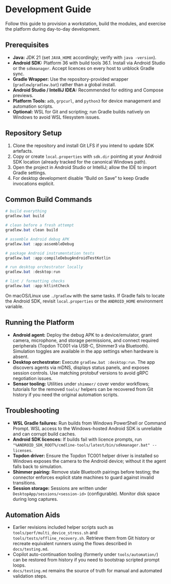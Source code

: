 # Development Guide

Follow this guide to provision a workstation, build the modules, and exercise the platform during day-to-day
development.

## Prerequisites

- **Java:** JDK 21 (set `JAVA_HOME` accordingly; verify with `java -version`).
- **Android SDK:** Platform 36 with build tools 36.1. Install via Android Studio or the `sdkmanager`. Accept licences on
  every host to unblock Gradle sync.
- **Gradle Wrapper:** Use the repository-provided wrapper (`gradlew`/`gradlew.bat`) rather than a global install.
- **Android Studio / IntelliJ IDEA:** Recommended for editing and Compose previews.
- **Platform Tools:** `adb`, `grpcurl`, and `python3` for device management and automation scripts.
- **Optional:** WSL for Git and scripting; run Gradle builds natively on Windows to avoid WSL filesystem issues.

## Repository Setup

1. Clone the repository and install Git LFS if you intend to update SDK artefacts.
2. Copy or create `local.properties` with `sdk.dir` pointing at your Android SDK location (already tracked for the
   canonical Windows path).
3. Open the project in Android Studio or IntelliJ; allow the IDE to import Gradle settings.
4. For desktop development disable “Build on Save” to keep Gradle invocations explicit.

## Common Build Commands

```powershell
# build everything
gradlew.bat build

# clean before a fresh attempt
gradlew.bat clean build

# assemble Android debug APK
gradlew.bat :app:assembleDebug

# package Android instrumentation tests
gradlew.bat :app:compileDebugAndroidTestKotlin

# run desktop orchestrator locally
gradlew.bat :desktop:run

# lint / formatting checks
gradlew.bat :app:ktlintCheck
```

On macOS/Linux use `./gradlew` with the same tasks. If Gradle fails to locate the Android SDK, revisit `local.properties`
or the `ANDROID_HOME` environment variable.

## Running the Platform

- **Android agent:** Deploy the debug APK to a device/emulator, grant camera, microphone, and storage permissions, and
  connect required peripherals (Topdon TC001 via USB-C, Shimmer3 via Bluetooth). Simulation toggles are available in the
  app settings when hardware is absent.
- **Desktop orchestrator:** Execute `gradlew.bat :desktop:run`. The app discovers agents via mDNS, displays status
  panels, and exposes session controls. Use matching protobuf versions to avoid gRPC negotiation issues.
- **Sensor tooling:** Utilities under `shimmer/` cover vendor workflows; tutorials for the removed `tools/` helpers can be
  recovered from Git history if you need the original automation scripts.

## Troubleshooting

- **WSL Gradle failures:** Run builds from Windows PowerShell or Command Prompt. WSL access to the Windows-hosted Android
  SDK is unreliable and can corrupt build caches.
- **Android SDK licences:** If builds fail with licence prompts, run
  `"%ANDROID_SDK_ROOT%/cmdline-tools/latest/bin/sdkmanager.bat" --licenses`.
- **Topdon driver:** Ensure the Topdon TC001 helper driver is installed so Windows exposes the camera to the Android
  device; without it the agent falls back to simulation.
- **Shimmer pairing:** Remove stale Bluetooth pairings before testing; the connector enforces explicit state machines to
  guard against invalid transitions.
- **Session storage:** Sessions are written under `DesktopApp/sessions/<session-id>` (configurable). Monitor disk space
  during long captures.

## Automation Aids

- Earlier revisions included helper scripts such as `tools/perf/multi_device_stress.sh` and
  `tools/tests/offline_recovery.sh`. Retrieve them from Git history or recreate equivalent runners using the flows
  described in `docs/testing.md`.
- Copilot auto-continuation tooling (formerly under `tools/automation/`) can be restored from history if you need to
  bootstrap scripted prompt loops.
- `docs/testing.md` remains the source of truth for manual and automated validation steps.
